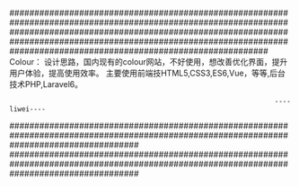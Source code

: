 ####################################################################################################################################################################################################################################################################################
Colour：
     设计思路，国内现有的colour网站，不好使用，想改善优化界面，提升用户体验，提高使用效率。
     主要使用前端技HTML5,CSS3,ES6,Vue，等等,后台技术PHP,Laravel6。


                                                                      ----liwei---- 
##########################################################################################################################################
##########################################################################################################################################
